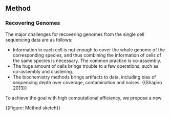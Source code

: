 ## Method

### Recovering Genomes

The major challenges for recovering genomes from the single cell sequencing data are as follows:

* Information in each cell is not enough to cover the whole genome of the corresponding species, and thus combining the information of cells of the same species is necessary. The common practice is co-assembly.
* The huge amount of cells brings trouble to a few operations, such as co-assembly and clustering.
* The biochemistry methods brings artifacts to data, including bias of sequencing depth over coverage, contamination and noises. {{Shapiro 2013}}

To achieve the goal with high computational efficiency, we propose a new 

{{Figure: Method sketch}}

